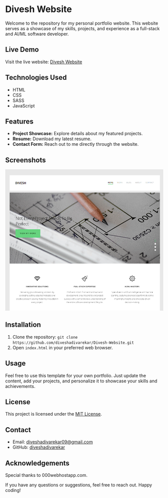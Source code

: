 # Divesh Website

Welcome to the repository for my personal portfolio website. This website serves as a showcase of my skills, projects, and experience as a full-stack and AI/ML software developer.

## Live Demo

Visit the live website: [Divesh Website](https://diveshwebsite.000webhostapp.com)

## Technologies Used

- HTML
- CSS
- SASS
- JavaScript

## Features

- **Project Showcase:** Explore details about my featured projects.
- **Resume:** Download my latest resume.
- **Contact Form:** Reach out to me directly through the website.

## Screenshots

![Screenshot 1](screenshots/screenshot1.png)

## Installation

1. Clone the repository: `git clone https://github.com/diveshadivarekar/Divesh-Website.git`
2. Open `index.html` in your preferred web browser.

## Usage

Feel free to use this template for your own portfolio. Just update the content, add your projects, and personalize it to showcase your skills and achievements.

## License

This project is licensed under the [MIT License](LICENSE).

## Contact

- Email: diveshadivarekar09@gmail.com
- GitHub: [diveshadivarekar](https://github.com/diveshadivarekar)

## Acknowledgements

Special thanks to 000webhostapp.com.

If you have any questions or suggestions, feel free to reach out. Happy coding!
